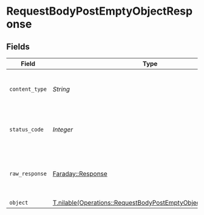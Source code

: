 # RequestBodyPostEmptyObjectResponse


## Fields

| Field                                                                                                                              | Type                                                                                                                               | Required                                                                                                                           | Description                                                                                                                        |
| ---------------------------------------------------------------------------------------------------------------------------------- | ---------------------------------------------------------------------------------------------------------------------------------- | ---------------------------------------------------------------------------------------------------------------------------------- | ---------------------------------------------------------------------------------------------------------------------------------- |
| `content_type`                                                                                                                     | *String*                                                                                                                           | :heavy_check_mark:                                                                                                                 | HTTP response content type for this operation                                                                                      |
| `status_code`                                                                                                                      | *Integer*                                                                                                                          | :heavy_check_mark:                                                                                                                 | HTTP response status code for this operation                                                                                       |
| `raw_response`                                                                                                                     | [Faraday::Response](https://www.rubydoc.info/gems/faraday/Faraday/Response)                                                        | :heavy_check_mark:                                                                                                                 | Raw HTTP response; suitable for custom response parsing                                                                            |
| `object`                                                                                                                           | [T.nilable(Operations::RequestBodyPostEmptyObjectResponseBody)](../../models/operations/requestbodypostemptyobjectresponsebody.md) | :heavy_minus_sign:                                                                                                                 | OK                                                                                                                                 |